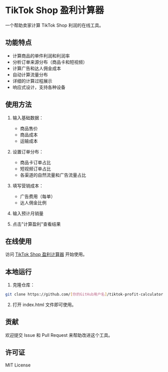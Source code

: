 # TikTok Shop 盈利计算器

一个帮助卖家计算 TikTok Shop 利润的在线工具。

## 功能特点

- 计算商品的单件利润和利润率
- 分析订单来源分布（商品卡和短视频）
- 计算广告和达人佣金成本
- 自动计算流量分布
- 详细的计算过程展示
- 响应式设计，支持各种设备

## 使用方法

1. 输入基础数据：
   - 商品售价
   - 商品成本
   - 运输成本

2. 设置订单分布：
   - 商品卡订单占比
   - 短视频订单占比
   - 各渠道的自然流量和广告流量占比

3. 填写营销成本：
   - 广告费用（每单）
   - 达人佣金比例

4. 输入预计月销量

5. 点击"计算盈利"查看结果

## 在线使用

访问 [TikTok Shop 盈利计算器](https://[你的GitHub用户名].github.io/tiktok-profit-calculator/) 开始使用。

## 本地运行

1. 克隆仓库：
```bash
git clone https://github.com/[你的GitHub用户名]/tiktok-profit-calculator.git
```

2. 打开 index.html 文件即可使用。

## 贡献

欢迎提交 Issue 和 Pull Request 来帮助改进这个工具。

## 许可证

MIT License 
